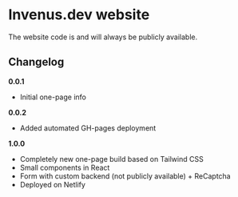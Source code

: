 # Invenus.dev website

The website code is and will always be publicly available.

## Changelog

**0.0.1**

- Initial one-page info

**0.0.2**

- Added automated GH-pages deployment

**1.0.0**

- Completely new one-page build based on Tailwind CSS
- Small components in React
- Form with custom backend (not publicly available) + ReCaptcha
- Deployed on Netlify
